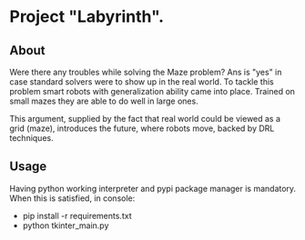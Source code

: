# Project "Labyrinth".

## About
Were there any troubles while solving the Maze problem?
Ans is "yes" in case standard solvers were to show up in the real world.
To tackle this problem smart robots with generalization ability came into 
place. Trained on small mazes they are able to do well in large ones.

This argument, supplied by the fact that real world could be viewed as a
grid (maze), introduces the future, where robots move, backed by DRL 
techniques.

## Usage
 Having python working interpreter and pypi package manager is mandatory.
 When this is satisfied, in console:
 
 - pip install -r requirements.txt
 - python tkinter_main.py
